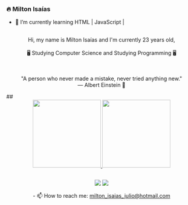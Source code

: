 ### 🔥 Milton Isaías

- 🌱 I’m currently learning HTML | JavaScript |
##
  
<!-- ABOUT OF ME -->
<p align="center" style="text-align: center;">
Hi, my name is Milton Isaías and I'm currently 23 years old,<br><br> 🖥 Studying Computer Science and Studying Programming 🖥
</p>
<!-- QUOTE -->
<br>
<p align="center">
"A person who never made a mistake, never tried anything new."
<br>
― Albert Einstein 🧠
</p>
##
<div align="center">
  <a href="https://github.com/miltonisaias">
  <img height="180em" src="https://github-readme-stats.vercel.app/api?username=miltonisaias&show_icons=true&theme=dark&include_all_commits=true&count_private=true"/>
  <img height="180em" src="https://github-readme-stats.vercel.app/api/top-langs/?username=miltonisaias&layout=compact&langs_count=7&theme=dark"/>
</div>

##  
<div align="center">
  <a href="https://www.instagram.com/o1000ton/" target="_blank"><img src="https://img.shields.io/badge/-Instagram-%23E4405F?style=for-the-badge&logo=instagram&logoColor=white" target="_blank"></a>
  <a href="https://www.linkedin.com/in/milton-de-oliveira-4b5225203/" target="_blank"><img src="https://img.shields.io/badge/-LinkedIn-%230077B5?style=for-the-badge&logo=linkedin&logoColor=white" target="_blank"></a>   
</div>
  
  
<p align="center">
- 📫 How to reach me: <a href="mailto:milton_isaias_julio@hotmail.com">milton_isaias_julio@hotmail.com</a>
</p>
